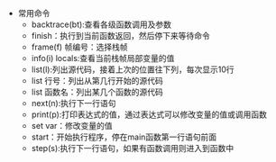 - 常用命令
	- backtrace(bt):查看各级函数调用及参数
	- finish：执行到当前函数返回，然后停下来等待命令
	- frame(f) 帧编号：选择栈帧
	- info(i) locals:查看当前栈帧局部变量的值
	- list(l):列出源代码，接着上次的位置往下列，每次显示10行
	- list 行号：列出从第几行开始的源代码
	- list 函数名：列出某几个函数的源代码
	- next(n):执行下一行语句
	- print(p):打印表达式的值，通过表达式可以修改变量的值或调用函数
	- set var：修改变量的值
	- start：开始执行程序，停在main函数第一行语句前面
	- step(s):执行下一行语句，如果有函数调用则进入到函数中
